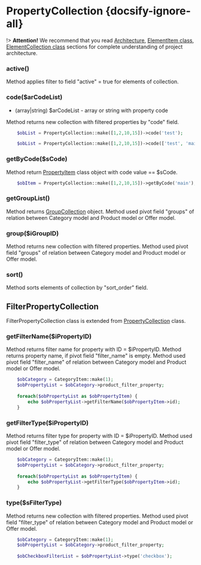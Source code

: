 # PropertyCollection {docsify-ignore-all}

!> **Attention!**  We recommend that you read [Architecture](home.md#architecture), [ElementItem class](item-class/item-class.md),
[ElementCollection class](collection-class/collection-class.md) sections for complete understanding of  project architecture.

### active()

Method applies filter to field "active" = true for elements of collection.

### code($arCodeList)
  * (array|string) $arCodeList - array or string with property code

Method returns new collection with filtered properties by "code" field.
```php
    $obList = PropertyCollection::make([1,2,10,15])->code('test');
```
```php
    $obList = PropertyCollection::make([1,2,10,15])->code(['test', 'main']);
```

### getByCode($sCode)

Method return [PropertyItem](property/item/item.md) class object with code value == $sCode.
```php
    $obItem = PropertyCollection::make([1,2,10,15])->getByCode('main');
```

### getGroupList()

Method returns [GroupCollection](property-group/collection/collection.md) object.
Method used pivot field "groups" of relation between Category model and Product model or Offer model.

### group($iGroupID)

Method returns new collection with filtered properties.
Method used pivot field "groups" of relation between Category model and Product model or Offer model.

### sort()

Method sorts elements of collection by "sort_order" field.

## FilterPropertyCollection

FilterPropertyCollection class is extended from [PropertyCollection](property/collection/collection.md#propertycollection) class.

### getFilterName($iPropertyID)

Method returns filter name for property with ID = $iPropertyID.
Method returns property name, if pivot field "filter_name" is empty.
Method used pivot field "filter_name" of relation between Category model and Product model or Offer model.
```php
    $obCategory = CategoryItem::make(1);
    $obPropertyList = $obCategory->product_filter_property;
    
    foreach($obPropertyList as $obPropertyItem) {
        echo $obPropertyList->getFilterName($obPropertyItem->id);
    }
```

### getFilterType($iPropertyID)

Method returns filter type for property with ID = $iPropertyID.
Method used pivot field "filter_type" of relation between Category model and Product model or Offer model.
```php
    $obCategory = CategoryItem::make(1);
    $obPropertyList = $obCategory->product_filter_property;
    
    foreach($obPropertyList as $obPropertyItem) {
        echo $obPropertyList->getFilterType($obPropertyItem->id);
    }
```

### type($sFilterType)

Method returns new collection with filtered properties.
Method used pivot field "filter_type" of relation between Category model and Product model or Offer model.
```php
    $obCategory = CategoryItem::make(1);
    $obPropertyList = $obCategory->product_filter_property;
    
    $obCheckboxFilterList = $obPropertyList->type('checkbox');
```